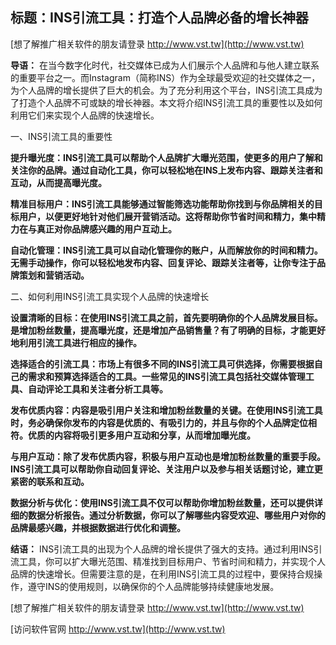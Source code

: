 ## **标题：INS引流工具：打造个人品牌必备的增长神器**

[想了解推广相关软件的朋友请登录 http://www.vst.tw](http://www.vst.tw)

**导语：**
在当今数字化时代，社交媒体已成为人们展示个人品牌和与他人建立联系的重要平台之一。而Instagram（简称INS）作为全球最受欢迎的社交媒体之一，为个人品牌的增长提供了巨大的机会。为了充分利用这个平台，INS引流工具成为了打造个人品牌不可或缺的增长神器。本文将介绍INS引流工具的重要性以及如何利用它们来实现个人品牌的快速增长。

一、INS引流工具的重要性

**提升曝光度：INS引流工具可以帮助个人品牌扩大曝光范围，使更多的用户了解和关注你的品牌。通过自动化工具，你可以轻松地在INS上发布内容、跟踪关注者和互动，从而提高曝光度。**

**精准目标用户：INS引流工具能够通过智能筛选功能帮助你找到与你品牌相关的目标用户，以便更好地针对他们展开营销活动。这将帮助你节省时间和精力，集中精力在与真正对你品牌感兴趣的用户互动上。**

**自动化管理：INS引流工具可以自动化管理你的账户，从而解放你的时间和精力。无需手动操作，你可以轻松地发布内容、回复评论、跟踪关注者等，让你专注于品牌策划和营销活动。**

二、如何利用INS引流工具实现个人品牌的快速增长

**设置清晰的目标：在使用INS引流工具之前，首先要明确你的个人品牌发展目标。是增加粉丝数量，提高曝光度，还是增加产品销售量？有了明确的目标，才能更好地利用引流工具进行相应的操作。**

**选择适合的引流工具：市场上有很多不同的INS引流工具可供选择，你需要根据自己的需求和预算选择适合的工具。一些常见的INS引流工具包括社交媒体管理工具、自动评论工具和关注者分析工具等。**

**发布优质内容：内容是吸引用户关注和增加粉丝数量的关键。在使用INS引流工具时，务必确保你发布的内容是优质的、有吸引力的，并且与你的个人品牌定位相符。优质的内容将吸引更多用户互动和分享，从而增加曝光度。**

**与用户互动：除了发布优质内容，积极与用户互动也是增加粉丝数量的重要手段。INS引流工具可以帮助你自动回复评论、关注用户以及参与相关话题讨论，建立更紧密的联系和互动。**

**数据分析与优化：使用INS引流工具不仅可以帮助你增加粉丝数量，还可以提供详细的数据分析报告。通过分析数据，你可以了解哪些内容受欢迎、哪些用户对你的品牌最感兴趣，并根据数据进行优化和调整。**

**结语：**
INS引流工具的出现为个人品牌的增长提供了强大的支持。通过利用INS引流工具，你可以扩大曝光范围、精准找到目标用户、节省时间和精力，并实现个人品牌的快速增长。但需要注意的是，在利用INS引流工具的过程中，要保持合规操作，遵守INS的使用规则，以确保你的个人品牌能够持续健康地发展。

[想了解推广相关软件的朋友请登录 http://www.vst.tw](http://www.vst.tw)


[访问软件官网 http://www.vst.tw](http://www.vst.tw)

